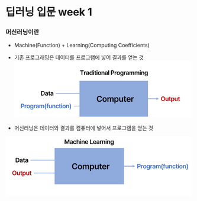 # 딥러닝 입문 week 1

### 머신러닝이란
- Machine(Function) + Learning(Computing Coefficients)
- 기존 프로그래밍은 데이터를 프로그램에 넣어 결과를 얻는 것
![Traditional Programming](image.png)

- 머신러닝은 데이터와 결과를 컴퓨터에 넣어서 프로그램을 얻는 것

![Machine Learning](image/29040500.png)
